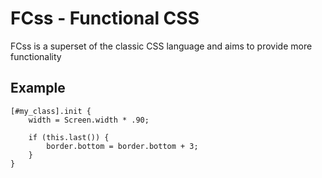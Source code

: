# FCss - Functional CSS
FCss is a superset of the classic CSS language and aims to provide more functionality

## Example

```fcss
[#my_class].init {
    width = Screen.width * .90;

    if (this.last()) {
        border.bottom = border.bottom + 3;
    }    
}
```
